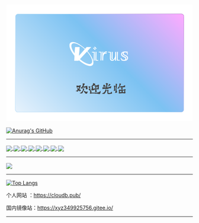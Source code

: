 
![logo](https://github.com/xyz349925756/xyz349925756/blob/main/123.png)

[![Anurag's GitHub](https://github-readme-stats.vercel.app/api?username=xyz349925756&show_icons=true&theme=gruvbox)](https://github.com/xyz349925756)
<hr/>

<a href="https://github.com/xyz349925756/kubernetes">
  <img align="center" src="https://github-readme-stats.vercel.app/api/pin/?username=xyz349925756&repo=kubernetes&theme=merko" />
</a>

<a href="https://github.com/xyz349925756/cloudb.web">
  <img align="center" src="https://github-readme-stats.vercel.app/api/pin/?username=xyz349925756&repo=cloudb.web&theme=gruvbox" />
</a>

<a href="https://github.com/xyz349925756/mysql">
  <img align="center" src="https://github-readme-stats.vercel.app/api/pin/?username=xyz349925756&repo=mysql&theme=tokyonight" />
</a>

<a href="https://github.com/xyz349925756/cloudb.pub">
  <img align="center" src="https://github-readme-stats.vercel.app/api/pin/?username=xyz349925756&repo=cloudb.pub&theme=monokai " />
</a>

<a href="https://github.com/xyz349925756/coding">
  <img align="center" src="https://github-readme-stats.vercel.app/api/pin/?username=xyz349925756&repo=coding&theme=yeblu " />
</a>


<a href="https://github.com/xyz349925756/free-api">
  <img align="center" src="https://github-readme-stats.vercel.app/api/pin/?username=xyz349925756&repo=free-api&theme=algolia " />
</a>

<a href="https://github.com/xyz349925756/free-api">
  <img align="center" src="https://github-readme-stats.vercel.app/api/pin/?username=xyz349925756&repo=typora__backup_file&theme=algolia " />
</a>

<a href="https://github.com/xyz349925756/free-api">
  <img align="center" src="https://github-readme-stats.vercel.app/api/pin/?username=xyz349925756&repo=font&theme=algolia " />
</a>
<hr/>

<a href="https://github.com/xyz349925756/font">
  <img align="center" src="https://github-readme-stats.vercel.app/api/pin/?username=xyz349925756&repo=font&bg_color=86E3CE,D0E6A5,FFDD94,FA897B,CCA8D8" />
</a>

<hr/>

[![Top Langs](https://github-readme-stats.vercel.app/api/top-langs/?username=xyz349925756)](https://github.com/xyz349925756)

个人网站 ：https://cloudb.pub/

国内镜像站：https://xyz349925756.gitee.io/

<hr />

